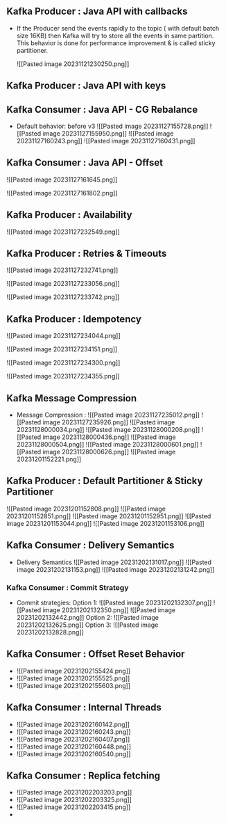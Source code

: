 
## Kafka Producer : Java API with callbacks
*  If the Producer send the events rapidly to the topic ( with default batch size 16KB) then Kafka   will try to store all the events in same partition. This behavior is done for performance improvement & is called sticky partitioner.
  
	![[Pasted image 20231121230250.png]]

## Kafka Producer : Java API with keys


## Kafka Consumer : Java API - CG Rebalance
* Default behavior: before v3
	![[Pasted image 20231127155728.png]]
	![[Pasted image 20231127155950.png]]
	![[Pasted image 20231127160243.png]]
	![[Pasted image 20231127160431.png]]

## Kafka Consumer : Java API - Offset

![[Pasted image 20231127161645.png]]

![[Pasted image 20231127161802.png]]



## Kafka Producer : Availability

![[Pasted image 20231127232549.png]]

## Kafka Producer :  Retries & Timeouts

![[Pasted image 20231127232741.png]]

![[Pasted image 20231127233056.png]]

![[Pasted image 20231127233742.png]]



## Kafka Producer : Idempotency

![[Pasted image 20231127234044.png]]

![[Pasted image 20231127234151.png]]

![[Pasted image 20231127234300.png]]

![[Pasted image 20231127234355.png]]


## Kafka Message Compression
* Message Compression :
	![[Pasted image 20231127235012.png]]
	![[Pasted image 20231127235926.png]]
	![[Pasted image 20231128000034.png]]
	![[Pasted image 20231128000208.png]]
	![[Pasted image 20231128000436.png]]
	![[Pasted image 20231128000504.png]]
	![[Pasted image 20231128000601.png]]
	![[Pasted image 20231128000626.png]]
	![[Pasted image 20231201152221.png]]

## Kafka Producer : Default Partitioner & Sticky Partitioner  
![[Pasted image 20231201152808.png]]
![[Pasted image 20231201152851.png]]
![[Pasted image 20231201152951.png]]
![[Pasted image 20231201153044.png]]
![[Pasted image 20231201153106.png]]


## Kafka Consumer : Delivery Semantics
* Delivery Semantics
	![[Pasted image 20231202131017.png]]
	![[Pasted image 20231202131153.png]]
	![[Pasted image 20231202131242.png]]

### Kafka Consumer : Commit Strategy
* Commit strategies:
	Option 1:
	![[Pasted image 20231202132307.png]]
	![[Pasted image 20231202132350.png]]
	![[Pasted image 20231202132442.png]]
	Option 2:
	![[Pasted image 20231202132625.png]]
	Option 3:
	![[Pasted image 20231202132828.png]]

## Kafka Consumer : Offset Reset Behavior
* ![[Pasted image 20231202155424.png]]
* ![[Pasted image 20231202155525.png]]
* ![[Pasted image 20231202155603.png]]


## Kafka Consumer : Internal Threads
* ![[Pasted image 20231202160142.png]]
* ![[Pasted image 20231202160243.png]]
* ![[Pasted image 20231202160407.png]]
* ![[Pasted image 20231202160448.png]]
* ![[Pasted image 20231202160540.png]]

## Kafka Consumer : Replica fetching
 *  ![[Pasted image 20231202203203.png]]
 * ![[Pasted image 20231202203325.png]]
 * ![[Pasted image 20231202203415.png]]
 * 